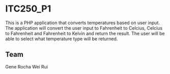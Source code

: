 # ITC250_P1
This is a PHP application that converts temperatures based on user input. The application will convert the user input to Fahrenheit to Celcius, Celcius to Fahrenheit and Fahrenheit to Kelvin and return the result. The user will be able to select what temperature type will be returned. 

## Team
Gene Rocha
Wei Rui
